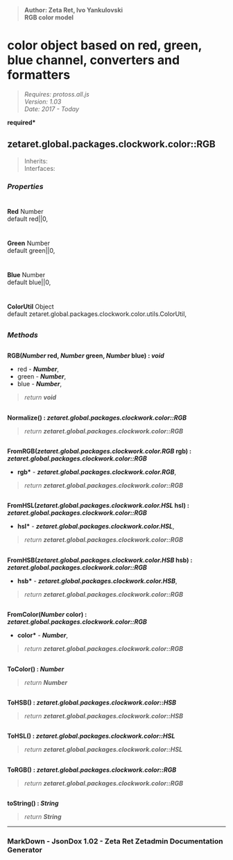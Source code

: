> __Author: Zeta Ret, Ivo Yankulovski__  
> __RGB color model__  
# color object based on red, green, blue channel, converters and formatters  
> *Requires: protoss.all.js*  
> *Version: 1.03*  
> *Date: 2017 - Today*  

__required*__

## zetaret.global.packages.clockwork.color::RGB  
> Inherits:   
> Interfaces:   

### *Properties*  

#
__Red__ Number  
default red||0,   

#
__Green__ Number  
default green||0,   

#
__Blue__ Number  
default blue||0,   

#
__ColorUtil__ Object  
default zetaret.global.packages.clockwork.color.utils.ColorUtil,   


##
### *Methods*  

##
__RGB(*Number* red, *Number* green, *Number* blue) : *void*__  
  
- red - __*Number*__,   
- green - __*Number*__,   
- blue - __*Number*__,   
> *return __void__*  

##
__Normalize() : *zetaret.global.packages.clockwork.color::RGB*__  
  
> *return __zetaret.global.packages.clockwork.color::RGB__*  

##
__FromRGB(*zetaret.global.packages.clockwork.color.RGB* rgb) : *zetaret.global.packages.clockwork.color::RGB*__  
  
- __rgb*__ - __*zetaret.global.packages.clockwork.color.RGB*__,   
> *return __zetaret.global.packages.clockwork.color::RGB__*  

##
__FromHSL(*zetaret.global.packages.clockwork.color.HSL* hsl) : *zetaret.global.packages.clockwork.color::RGB*__  
  
- __hsl*__ - __*zetaret.global.packages.clockwork.color.HSL*__,   
> *return __zetaret.global.packages.clockwork.color::RGB__*  

##
__FromHSB(*zetaret.global.packages.clockwork.color.HSB* hsb) : *zetaret.global.packages.clockwork.color::RGB*__  
  
- __hsb*__ - __*zetaret.global.packages.clockwork.color.HSB*__,   
> *return __zetaret.global.packages.clockwork.color::RGB__*  

##
__FromColor(*Number* color) : *zetaret.global.packages.clockwork.color::RGB*__  
  
- __color*__ - __*Number*__,   
> *return __zetaret.global.packages.clockwork.color::RGB__*  

##
__ToColor() : *Number*__  
  
> *return __Number__*  

##
__ToHSB() : *zetaret.global.packages.clockwork.color::HSB*__  
  
> *return __zetaret.global.packages.clockwork.color::HSB__*  

##
__ToHSL() : *zetaret.global.packages.clockwork.color::HSL*__  
  
> *return __zetaret.global.packages.clockwork.color::HSL__*  

##
__ToRGB() : *zetaret.global.packages.clockwork.color::RGB*__  
  
> *return __zetaret.global.packages.clockwork.color::RGB__*  

##
__toString() : *String*__  
  
> *return __String__*  

---
### MarkDown - JsonDox 1.02 - Zeta Ret Zetadmin Documentation Generator
